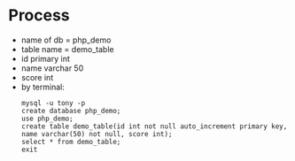 # Process
- name of db = php_demo
- table name = demo_table
- id primary int
- name varchar 50
- score int
- by terminal:
	```mysql
	mysql -u tony -p
	create database php_demo;
	use php_demo;
	create table demo_table(id int not null auto_increment primary key, name varchar(50) not null, score int);
	select * from demo_table;
	exit
	```
